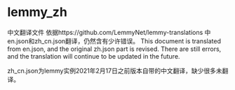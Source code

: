 # lemmy_zh
中文翻译文件
依据https://github.com/LemmyNet/lemmy-translations  中en.json和zh_cn.json翻译，仍然含有少许错误。
This document is translated from en.json, and the original zh.json part is revised.  There are still errors, and the translation will continue to be updated in the future.

zh_cn.json为lemmy实例2021年2月17日之前版本自带的中文翻译，缺少很多未翻译。
